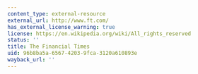 ```yaml
---
content_type: external-resource
external_url: http://www.ft.com/
has_external_license_warning: true
license: https://en.wikipedia.org/wiki/All_rights_reserved
status: ''
title: The Financial Times
uid: 96b8ba5a-6567-4203-9fca-3120a610893e
wayback_url: ''
---
```


